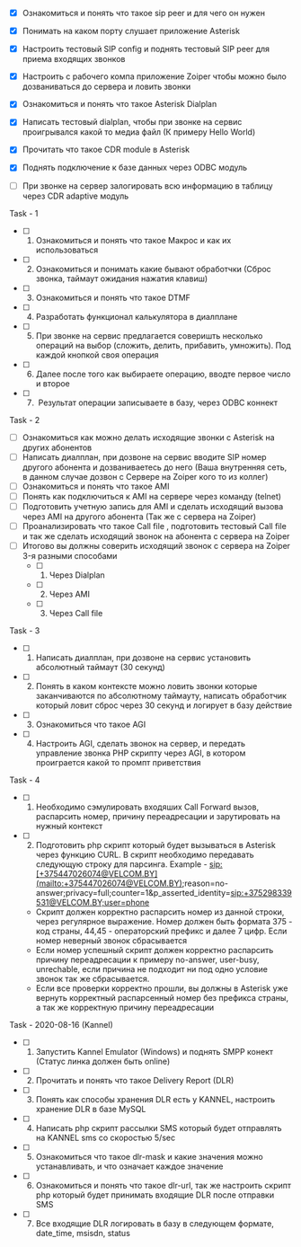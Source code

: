 - [x] Ознакомиться и понять что такое sip peer и для чего он нужен
- [x] Понимать на каком порту слушает приложение Asterisk
- [x] Настроить тестовый SIP config и поднять тестовый SIP peer для приема входящих звонков
- [x] Настроить с рабочего компа приложение Zoiper чтобы можно было дозваниваться до сервера и ловить звонки
- [x] Ознакомиться и понять что такое Asterisk Dialplan
- [x] Написать тестовый dialplan, чтобы при звонке на сервис проигрывался какой то медиа файл (К примеру Hello World)
- [x] Прочитать что такое CDR module в Asterisk
- [x] Поднять подключение к базе данных через ODBC модуль
- [ ] При звонке на сервер залогировать всю информацию в таблицу через CDR adaptive модуль


Task - 1
- [ ]  1.  Ознакомиться и понять что такое Макрос и как их использоваться
- [ ]  2.  Ознакомиться и понимать какие бывают обработчки (Сброс звонка, таймаут ожидания нажатия клавиш)
- [ ]  3.  Ознакомиться и понять что такое DTMF
- [ ]  4.  Разработать функционал калькулятора в диалплане
- [ ]  5.  При звонке на сервис предлагается соверишть несколько операций на выбор (сложить, делить, прибавить, умножить). Под каждой кнопкой своя операция
- [ ]  6.  Далее после того как выбираете операцию, вводте первое число и второе 
- [ ]  7.  Результат операции записываете в базу, через ODBC коннект

Task - 2
- [ ] Ознакомиться как можно делать исходящие звонки с Asterisk на других абонентов
- [ ] Написать диалплан, при дозвоне на сервис вводите SIP номер другого абонента и дозваниваетесь до него (Ваша внутренняя сеть,  в данном случае дозвон с Сервере на Zoiper кого то из коллег)
- [ ] Ознакомиться и понять что такое AMI 
- [ ] Понять как подключиться к AMI на сервере через команду (telnet)
- [ ] Подготовить учетную запись для AMI и сделать исходящий вызова через AMI на другого абонента (Так же с сервера на Zoiper) 
- [ ] Проанализировать что такое Call file , подготовить тестовый Сall file и так же сделать исходящий звонок на абонента с сервера на Zoiper
- [ ] Итогово вы должны соверить исходящий звонок с сервера на Zoiper 3-я разными способами
	- [ ]  1.  Через Dialplan
	- [ ]  2.  Через AMI
	- [ ]  3.  Через Call file

  

Task - 3

- [ ]  1. Написать диалплан, при дозвоне на сервис установить абсолютный таймаут (30 секунд)
- [ ]  2. Понять в каком контексте можно ловить звонки которые заканчиваются по абсолютному таймауту, написать обработчик который ловит сброс через 30 секунд и логирует в базу действие
- [ ]  3. Ознакомиться что такое AGI
- [ ]  4. Настроить AGI, сделать звонок на сервер, и передать управление звонка PHP скрипту через AGI, в котором проиграется какой то промпт приветствия

Task - 4

- [ ]  1. Необходимо сэмулировать входяших Call Forward вызов, распарсить номер, причину переадресации и зарутировать на нужный контекст
- [ ]  2.  Подготовить php скрипт который будет вызываться в Asterisk через функцию CURL. В скрипт необходимо передавать следующую строку для парсинга. Example - <sip:[+375447026074@VELCOM.BY](mailto:+375447026074@VELCOM.BY)>;reason=no-answer;privacy=full;counter=1&p_asserted_identity=<sip:+375298339531@VELCOM.BY;user=phone>
	-  Скрипт должен корректно распарсить номер из данной строки, через регулярное выражение. Номер должен быть формата 375 - код страны, 44,45 - операторский префикс и далее 7 цифр. Если номер неверный звонок сбрасывается
	-  Если номер успешный скрипт должен корректно распарсить причину переадресации к примеру no-answer, user-busy, unrechable, если причина не подходит ни под одно условие звонок так же сбрасывается.
	-  Если все проверки корректно прошли, вы должны в Asterisk уже вернуть корректный распарсенный номер без префикса страны, а так же корректную причину переадресации   

Task - 2020-08-16 (Kannel)
- [ ]  1.  Запустить Kannel Emulator (Windows) и поднять SMPP конект (Статус линка должен быть online)
- [ ]  2.  Прочитать и понять что такое Delivery Report (DLR)
- [ ]  3.  Понять как способы хранения DLR есть у KANNEL, настроить хранение DLR в базе MySQL
- [ ]  4.  Написать php скрипт рассылки SMS который будет отправлять на KANNEL sms со скоростью 5/sec
- [ ]  5.  Ознакомиться что такое dlr-mask и какие значения можно устанавливать, и что означает каждое значение
- [ ]  6.  Ознакомиться и понять что такое dlr-url, так же настроить скрипт php который будет принимать входящие DLR после отправки SMS
- [ ]  7.  Все входящие DLR логировать в базу в следующем формате, date_time, msisdn, status